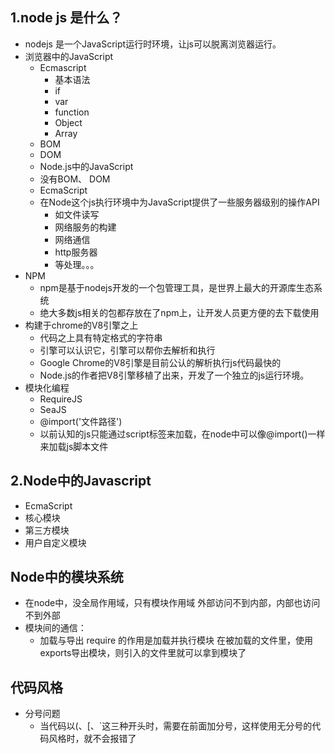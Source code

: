 ## 1.node js 是什么？
- nodejs 是一个JavaScript运行时环境，让js可以脱离浏览器运行。
- 浏览器中的JavaScript
  - Ecmascript
    - 基本语法
    - if
    - var 
    - function
    - Object
    - Array
  - BOM
  - DOM
  - Node.js中的JavaScript
  - 没有BOM、 DOM
  - EcmaScript
  - 在Node这个js执行环境中为JavaScript提供了一些服务器级别的操作API
    - 如文件读写
    - 网络服务的构建
    - 网络通信
    - http服务器
    - 等处理。。。
- NPM
  - npm是基于nodejs开发的一个包管理工具，是世界上最大的开源库生态系统
  - 绝大多数js相关的包都存放在了npm上，让开发人员更方便的去下载使用
- 构建于chrome的V8引擎之上
  - 代码之上具有特定格式的字符串
  - 引擎可以认识它，引擎可以帮你去解析和执行
  - Google Chrome的V8引擎是目前公认的解析执行js代码最快的
  - Node.js的作者把V8引擎移植了出来，开发了一个独立的js运行环境。
- 模块化编程
  - RequireJS
  - SeaJS
  - @import('文件路径')
  - 以前认知的js只能通过script标签来加载，在node中可以像@import()一样来加载js脚本文件
## 2.Node中的Javascript
- EcmaScript
- 核心模块
- 第三方模块
- 用户自定义模块
## Node中的模块系统
  - 在node中，没全局作用域，只有模块作用域 外部访问不到内部，内部也访问不到外部
  - 模块间的通信：
    - 加载与导出
    require 的作用是加载并执行模块
    在被加载的文件里，使用exports导出模块，则引入的文件里就可以拿到模块了

## 代码风格
- 分号问题
  * 当代码以(、[、`这三种开头时，需要在前面加分号，这样使用无分号的代码风格时，就不会报错了